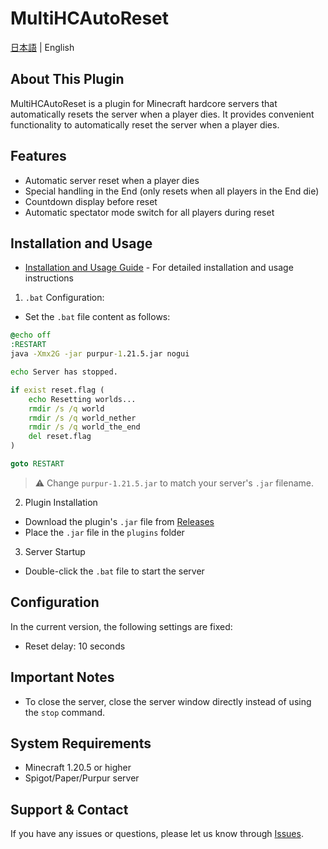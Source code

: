 # MultiHCAutoReset
[日本語](README.md) | English

## About This Plugin
MultiHCAutoReset is a plugin for Minecraft hardcore servers that automatically resets the server when a player dies. It provides convenient functionality to automatically reset the server when a player dies.

## Features
- Automatic server reset when a player dies
- Special handling in the End (only resets when all players in the End die)
- Countdown display before reset
- Automatic spectator mode switch for all players during reset

## Installation and Usage

- [Installation and Usage Guide](docs/GUIDE.en.md) - For detailed installation and usage instructions

1. `.bat` Configuration:
- Set the `.bat` file content as follows:

```bat
@echo off
:RESTART
java -Xmx2G -jar purpur-1.21.5.jar nogui

echo Server has stopped.

if exist reset.flag (
    echo Resetting worlds...
    rmdir /s /q world
    rmdir /s /q world_nether
    rmdir /s /q world_the_end
    del reset.flag
)

goto RESTART
```

> ⚠️ Change `purpur-1.21.5.jar` to match your server's `.jar` filename.

2. Plugin Installation
- Download the plugin's `.jar` file from [Releases](https://github.com/Noah4038/MultiHCAutoResetPlugin/releases)
- Place the `.jar` file in the `plugins` folder

3. Server Startup
- Double-click the `.bat` file to start the server

## Configuration
In the current version, the following settings are fixed:
- Reset delay: 10 seconds

## Important Notes
- To close the server, close the server window directly instead of using the `stop` command.

## System Requirements
- Minecraft 1.20.5 or higher
- Spigot/Paper/Purpur server

## Support & Contact
If you have any issues or questions, please let us know through [Issues](https://github.com/Noah4038/MultiHCAutoResetPlugin/issues).
